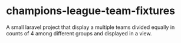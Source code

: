# champions-league-team-fixtures
A small laravel project that display a multiple teams divided equally in counts of 4 among different groups and displayed in a view.
